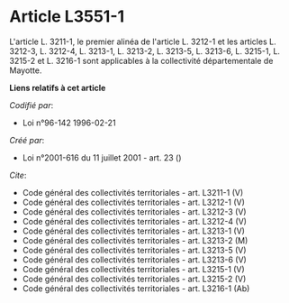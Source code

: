 # Article L3551-1

L'article L. 3211-1, le premier alinéa de l'article L. 3212-1 et les articles L. 3212-3, L. 3212-4, L. 3213-1, L. 3213-2, L.
3213-5, L. 3213-6, L. 3215-1, L. 3215-2 et L. 3216-1 sont applicables à la collectivité départementale de Mayotte.

**Liens relatifs à cet article**

_Codifié par_:

  - Loi n°96-142 1996-02-21

_Créé par_:

  - Loi n°2001-616 du 11 juillet 2001 - art. 23 ()

_Cite_:

  - Code général des collectivités territoriales - art. L3211-1 (V)
  - Code général des collectivités territoriales - art. L3212-1 (V)
  - Code général des collectivités territoriales - art. L3212-3 (V)
  - Code général des collectivités territoriales - art. L3212-4 (V)
  - Code général des collectivités territoriales - art. L3213-1 (V)
  - Code général des collectivités territoriales - art. L3213-2 (M)
  - Code général des collectivités territoriales - art. L3213-5 (V)
  - Code général des collectivités territoriales - art. L3213-6 (V)
  - Code général des collectivités territoriales - art. L3215-1 (V)
  - Code général des collectivités territoriales - art. L3215-2 (V)
  - Code général des collectivités territoriales - art. L3216-1 (Ab)
